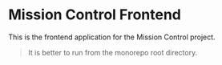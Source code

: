 # Mission Control Frontend

This is the frontend application for the Mission Control project.

> It is better to run from the monorepo root directory.
